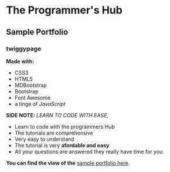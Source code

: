 # The Programmer's Hub
## Sample Portfolio
### twiggypage

**Made with:**
- CSS3
- HTML5
- MDBootstrap
- Bootstrap
- Font Awesome
- a tinge of *JavaScript*

**SIDE NOTE:**
_LEARN TO CODE WITH EASE,_
- Learn to code with the programmers Hub
- The tutorials are comprehensive
- Very easy to understand
- The tutorial is very  **afordable and easy**
- All your questions are answered they really have time for you.

**You can find the view of the** [sample portfolio here](https://www.theprogrammershub.net/portfolio).
